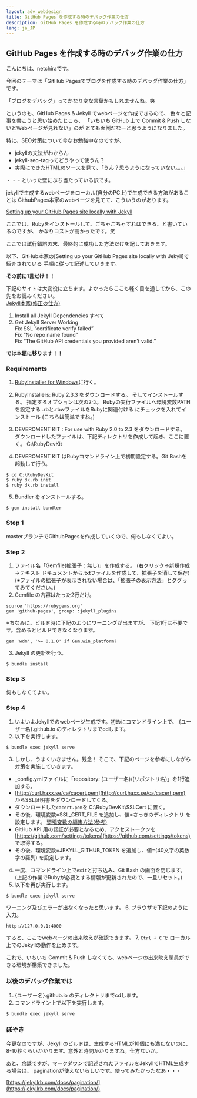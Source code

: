 ```yaml
---
layout: adv_webdesign
title: GitHub Pages を作成する時のデバッグ作業の仕方
description: GitHub Pages を作成する時のデバッグ作業の仕方
lang: ja_JP
---
```

## GitHub Pages を作成する時のデバッグ作業の仕方

こんにちは、netchiraです。

今回のテーマは「GitHub Pagesでブログを作成する時のデバッグ作業の仕方」です。

「ブログをデバッグ」ってかなり変な言葉かもしれませんね。笑

というのも、GitHub Pages & Jekyll でwebページを作成できるので、
色々と記事を書こうと思い始めたところ、
「いちいち GitHub 上で Commit & Push しないとWebページが見れない」のが
とても面倒だなーと思うようになりました。

特に、SEO対策について今なお勉強中なのですが、
- jekyllの文法がわからん
- jekyll-seo-tagってどうやって使うん？
- 実際にできたHTMLのソースを見て、「うん？思うようになっていない。。。」

・・・といった壁にぶち当たっている訳です。

jekyllで生成するwebページをローカル(自分のPC上)で生成できる方法があることは
GithubPages本家のwebページを見てて、こういうのがあります。

[Setting up your GitHub Pages site locally with Jekyll](https://help.github.com/articles/setting-up-your-github-pages-site-locally-with-jekyll/)

ここでは、Rubyをインストールして、ごちゃごちゃすればできる、と書いているのですが、
かなりコストが高かったです。笑

ここでは試行錯誤の末、最終的に成功した方法だけを記しておきます。

以下、GitHub本家の[Setting up your GitHub Pages site locally with Jekyll]で紹介されている
手順に従って記述していきます。

**その前に1言だけ！！**

下記のサイトは大変役に立ちます。よかったらここも軽く目を通してから、この先をお読みください。  
[Jekyll本家(修正の仕方)](blog.johannesmp.com/2017/02/13/fixing-jekyll-serve-on-windows/)
1. Install all Jekyll Dependencies すべて  
2. Get Jekyll Server Working  
 Fix SSL “certificate verify failed”  
 Fix “No repo name found”  
 Fix “The GitHub API credentials you provided aren’t valid.”  

**では本題に移ります！！**

### Requirements
1. [RubyInstaller for Windows](https://rubyinstaller.org/downloads/)に行く。
2. RubyInstallers: Ruby 2.3.3 をダウンロードする。
そしてインストールする。
指定するオプションは次の2つ。
Rubyの実行ファイルへ環境変数PATHを設定する
.rbと.rbwファイルをRubyに関連付ける にチェックを入れてインストール
(こちらは簡単ですね。)

3. DEVEROMENT KIT : For use with Ruby 2.0 to 2.3 をダウンロードする。
ダウンロードしたファイルは、下記ディレクトリを作成して起き、ここに置く。
C:\RubyDevKit

4. DEVEROMENT KIT はRubyコマンドライン上で初期設定する。Git Bashを起動して行う。
```
$ cd C:\RubyDevKit
$ ruby dk.rb init
$ ruby dk.rb install
```
5. Bundler をインストールする。
```
$ gem install bundler
```

### Step 1
masterブランチでGithubPagesを作成していくので、何もしなくてよい。

### Step 2
1. ファイル名「Gemfile(拡張子：無し)」を作成する。
(右クリック→新規作成→テキスト ドキュメントから.txtファイルを作成して、拡張子を消して保存)
(※ファイルの拡張子が表示されない場合は、「拡張子の表示方法」とググってみてください。)
2. Gemfile の内容はたった2行だけ。
```
source 'https://rubygems.org'
gem 'github-pages', group: :jekyll_plugins
```

※ちなみに、ビルド時に下記のようにワーニングが出ますが、
下記1行は不要です。含めるとビルドできなくなります。
```
gem 'wdm', '>= 0.1.0' if Gem.win_platform?
```

3. Jekyll の更新を行う。
```
$ bundle install
```

### Step 3
何もしなくてよい。

### Step 4
1. いよいよJekyllでのwebページ生成です。初めにコマンドライン上で、
{ユーザー名}.github.io のディレクトリまでcdします。
2. 以下を実行します。
```
$ bundle exec jekyll serve
```
3. しかし、うまくいきません。残念！
そこで、下記のページを参考にしながら対策を実施していきます。
- _config.ymlファイルに「repository: (ユーザー名)/(リポジトリ名)」を1行追加する。
- [http://curl.haxx.se/ca/cacert.pem](http://curl.haxx.se/ca/cacert.pem) からSSL証明書をダウンロードしてくる。
- ダウンロードした`cacert.pem`を C:\RubyDevKit\SSLCert に置く。
- その後、環境変数=SSL_CERT_FILE を追加し、値=さっきのディレクトリ を設定します。
[環境変数の編集方法(参考)](https://support.borndigital.co.jp/hc/ja/articles/115010667707-環境変数の追加する方法について-Windows10-)
- GitHub API 用の認証が必要となるため、アクセストークンを [https://github.com/settings/tokens](https://github.com/settings/tokens) で取得する。
- その後、環境変数=JEKYLL_GITHUB_TOKEN を追加し、値=(40文字の英数字の羅列) を設定します。

4. 一度、コマンドライン上で`exit`と打ち込み、Git Bash の画面を閉じます。(上記の作業でRubyが必要とする情報が更新されたので、一旦リセット。)
5. 以下を再び実行します。
```
$ bundle exec jekyll serve
```
ワーニング及びエラーが出なくなったと思います。
6. ブラウザで下記のように入力。
```
http://127.0.0.1:4000
```
すると、ここでwebページの出来映えが確認できます。
7. `Ctrl + C` で ローカル上でのJekyllの動作を止めます。

これで、いちいち Commit & Push しなくても、webページの出来映え閣員ができる環境が構築できました。



### 以後のデバッグ作業では
1. {ユーザー名}.github.io のディレクトリまでcdします。
2. コマンドライン上で以下を実行します。
```
$ bundle exec jekyll serve
```

### ぼやき
今更なのですが、Jekyll のビルドは、生成するHTMLが10個にも満たないのに、
8-10秒くらいかかります。意外と時間かかりますね。仕方ないか。

あと、余談ですが、マークダウンで記述されたファイルをJekyllでHTML生成する場合は、
paginationが使えないらしいです。使ってみたかったなあ・・・

[https://jekyllrb.com/docs/pagination/](https://jekyllrb.com/docs/pagination/)
